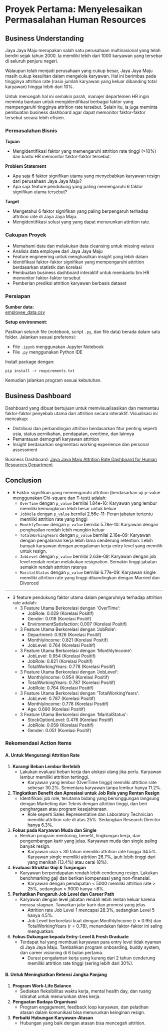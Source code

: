 # Proyek Pertama: Menyelesaikan Permasalahan Human Resources

## Business Understanding

Jaya Jaya Maju merupakan salah satu perusahaan multinasional yang telah berdiri sejak tahun 2000. Ia memiliki lebih dari 1000 karyawan yang tersebar di seluruh penjuru negeri.

Walaupun telah menjadi perusahaan yang cukup besar, Jaya Jaya Maju masih cukup kesulitan dalam mengelola karyawan. Hal ini berimbas pada tingginya attrition rate (rasio jumlah karyawan yang keluar dibanding total karyawan) hingga lebih dari 10%.

Untuk mencegah hal ini semakin parah, manajer departemen HR ingin meminta bantuan untuk mengidentifikasi berbagai faktor yang mempengaruhi tingginya attrition rate tersebut. Selain itu, ia juga meminta pembuatan business dashboard agar dapat memonitor faktor-faktor tersebut secara lebih efisien.

### Permasalahan Bisnis
**Tujuan**
- Mengidentifikasi faktor yang memengaruhi attrition rate tinggi (>10%) dan bantu HR memonitor faktor-faktor tersebut.

**Problem Statement**
- Apa saja 6 faktor signifikan utama yang menyebabkan karyawan resign dari perusahaan Jaya Jaya Maju?
- Apa saja feature pendukung yang paling memengaruhi 6 faktor signifikan utama tersebut?

**Target**
  - Mengetahui 6 faktor signifikan yang paling berpengaruh terhadap attrition rate di Jaya Jaya Maju.
  - Mengidentifikasi solusi yang yang dapat menurunkan attrition rate.

### Cakupan Proyek

- Memahami data dan melakukan data cleansing untuk missing values
- Analisis data employee dari Jaya Jaya Maju
- Feature engineering untuk menghasilkan insight yang lebih dalam
- Identifikasi faktor-faktor signifikan yang mempengaruhi attrition berdasarkan statistik dan korelasi
- Pembuatan business dashboard interaktif untuk membantu tim HR memonitor faktor-faktor tersebut
- Pemberian prediksi attrition karyawan berbasis dataset

### Persiapan

**Sumber data:**  
[employee_data.csv](https://github.com/dicodingacademy/dicoding_dataset/blob/main/employee/employee_data.csv)

**Setup environment:**

Pastikan seluruh file (notebook, script `.py`, dan file data) berada dalam satu folder. Jalankan sesuai preferensi:
- File `.ipynb` menggunakan Jupyter Notebook
- File `.py` menggunakan Python IDE

Install package dengan:

```
pip install -r requirements.txt
```

Kemudian jalankan program sesuai kebutuhan.

## Business Dashboard
Dashboard yang dibuat bertujuan untuk memvisualisasikan dan memantau faktor-faktor penyebab utama dari attrition secara interaktif. Visualisasi ini mencakup:

- Distribusi dan perbandingan attrition berdasarkan fitur penting seperti usia, status pernikahan, pendapatan, overtime, dan lainnya
- Pemantauan demografi karyawan attrition
- Insight berdasarkan segmentasi working experience dan personal assessment

Business Dashboard: [Jaya Jaya Maju Attrition Rate Dashboard for Human Resources Department](https://lookerstudio.google.com/reporting/efed906a-c8f6-4de6-b98c-7eb642ec9705/page/nxCHF)

## Conclusion
- 6 Faktor signifikan yang memengaruhi attrition (berdasarkan uji p-value menggunakan Chi-square dan T-test) adalah:
  - `OverTime` dengan `p_value` bernilai 1.84e-16: Karyawan yang lembur memiliki kemungkinan lebih besar untuk keluar
  - `JobRole` dengan `p_value` bernilai 2.56e-11: Peran jabatan tertentu memiliki attrition rate yang tinggi
  - `MonthlyIncome` dengan `p_value` bernilai 5.78e-10: Karyawan dengan penghasilan rendah lebih mungkin keluar
  - `TotalWorkingYears` dengan `p_value` bernilai 2.16e-09: Karyawan dengan pengalaman kerja lebih lama cenderung retention. Lebih banyak karyawan dengan pengalaman kerja entry level yang memilih untuk resign.
  - `JobLevel` dengan `p_value` bernilai 2.63e-09: Karyawan dengan job level rendah rentan melakukan resignation. Semakin tinggi jabatan semakin rendah attrition ratenya
  - `MaritalStatus` dengan `p_value` bernilai 6.77e-09: Karyawan single memiliki attrition rate yang tinggi dibandingkan dengan Married dan Divorced
---
- 3 feature pendukung faktor utama dalam pengaruhnya terhadap attrition rate adalah:
  - 3 Feature Utama Berkorelasi dengan 'OverTime':
    - JobRole: 0.029 (Korelasi Positif)
    - Gender: 0.018 (Korelasi Positif)
    - EnvironmentSatisfaction: 0.007 (Korelasi Positif)
  - 3 Feature Utama Berkorelasi dengan 'JobRole':
    - Department: 0.926 (Korelasi Positif)
    - MonthlyIncome: 0.821 (Korelasi Positif)
    - JobLevel: 0.764 (Korelasi Positif)
  - 3 Feature Utama Berkorelasi dengan 'MonthlyIncome':
    - JobLevel: 0.954 (Korelasi Positif)
    - JobRole: 0.821 (Korelasi Positif)
    - TotalWorkingYears: 0.778 (Korelasi Positif)
  - 3 Feature Utama Berkorelasi dengan 'JobLevel':
    - MonthlyIncome: 0.954 (Korelasi Positif)
    - TotalWorkingYears: 0.787 (Korelasi Positif)
    - JobRole: 0.764 (Korelasi Positif)
  - 3 Feature Utama Berkorelasi dengan 'TotalWorkingYears':
    - JobLevel: 0.787 (Korelasi Positif)
    - MonthlyIncome: 0.778 (Korelasi Positif)
    - Age: 0.690 (Korelasi Positif)
  - 3 Feature Utama Berkorelasi dengan 'MaritalStatus':
    - StockOptionLevel: 0.476 (Korelasi Positif)
    - JobRole: 0.059 (Korelasi Positif)
    - Gender: 0.051 (Korelasi Positif)

### Rekomendasi Action Items
#### A. Untuk Mengurangi Attrition Rate
1. **Kurangi Beban Lembur Berlebih**  
    - Lakukan evaluasi beban kerja dan alokasi ulang jika perlu. Karyawan lembur memiliki attrition tertinggi.
      - Karyawan yang lembur (OverTime tinggi) memiliki attrition rate sebesar 30.2%. Sementara karyawan tanpa lembur hanya 11.2%.
2. **Tingkatkan Benefit dan Apresiasi untuk Job Role yang Rentan Resign**  
    - Identifikasi job role, terutama bidang yang bersinggungan langsung dengan Marketing dan Teknis dengan attrition tinggi, dan beri penghargaan atau program kesejahteraan.
      - Role seperti Sales Representative dan Laboratory Technician memiliki attrition rate di atas 25%. Sedangkan Research Director hanya 6.3%.
3. **Fokus pada Karyawan Muda dan Single**  
    - Berikan program mentoring, benefit, lingkungan kerja, dan pengembangan karir yang jelas. Karyawan muda dan single paling banyak resign.
      - Karyawan usia < 30 tahun memiliki attrition rate hingga 34.5%. Karyawan single memiliki attrition 26.7%, jauh lebih tinggi dari yang menikah (13.4%) atau cerai (8%).
4. **Evaluasi Struktur Gaji & Tunjangan**  
    - Karyawan berpendapatan rendah lebih cenderung resign. Lakukan benchmarking gaji dan berikan kompensasi yang non-finansial.
      - Karyawan dengan pendapatan < 5000 memiliki attrition rate > 25%, sedangkan > 9000 hanya ~8%.
5. **Perhatikan Pengaruh Job Level dan Career Path**
    - Karyawan dengan level jabatan rendah lebih rentan keluar karena merasa stagnan. Tawarkan jalur karir dan promosi yang jelas.
      - Attrition rate Job Level 1 mencapai 28.3%, sedangkan Level 5 hanya 4.5%.
      - Job Level berkorelasi kuat dengan MonthlyIncome (r = 0.95) dan TotalWorkingYears (r = 0.78), menandakan faktor-faktor ini saling menguatkan.
6. **Fokus Dukungan kepada Entry-Level & Fresh Graduate**
    - Terdapat hal yang membuat karyawan para entry level tidak nyaman di Jaya Jaya Maju. Tambahkan program onboarding, buddy system, dan career visioning di 6 bulan pertama.
      - Durasi pengalaman kerja yang kurang dari 2 tahun cenderung memiliki attrition rate tinggi (sering lebih dari 30%).

#### B. Untuk Meningkatkan Retensi Jangka Panjang
1. **Program Work-Life Balance**  
    - Sediakan fleksibilitas waktu kerja, mental health day, dan ruang istirahat untuk menurunkan stres kerja.
2. **Penguatan Budaya Organisasi**  
    - Program engagement, feedback loop karyawan, dan pelatihan atasan dalam komunikasi bisa menurunkan keinginan resign.
3. **Perbaiki Hubungan Karyawan-Atasan**  
    - Hubungan yang baik dengan atasan bisa mencegah attrition.
